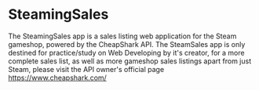# SteamingSales

The SteamingSales app is a sales listing web application for the Steam gameshop, powered by the CheapShark API. 
The SteamSales app is only destined for practice/study on Web Developing by it's creator, for a more complete sales list, as well as
more gameshop sales listings apart from just Steam, please visit the API owner's official page https://www.cheapshark.com/
